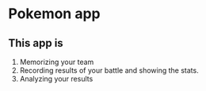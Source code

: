 # Pokemon app

## This app is

1. Memorizing your team
2. Recording results of your battle and showing the stats.
3. Analyzing your results
